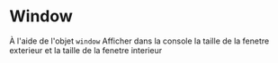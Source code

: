 # Window

À l'aide de l'objet `window` Afficher dans la console la taille de la fenetre exterieur et la taille de la fenetre interieur

